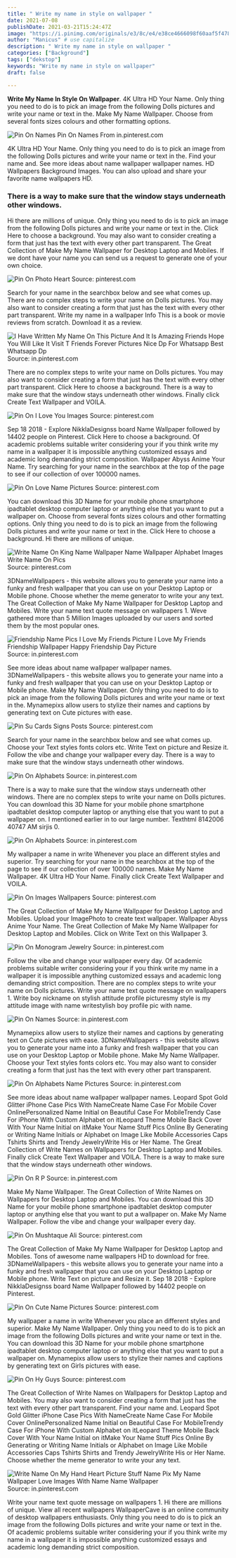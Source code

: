 ```yaml
---
title: " Write my name in style on wallpaper "
date: 2021-07-08
publishDate: 2021-03-21T15:24:47Z
image: "https://i.pinimg.com/originals/e3/8c/e4/e38ce4666098f60aaf5f47822794bf2e.png"
author: "Manicus" # use capitalize
description: " Write my name in style on wallpaper "
categories: ["Background"]
tags: ["dekstop"]
keywords: "Write my name in style on wallpaper"
draft: false

---
```



**Write My Name In Style On Wallpaper**. 4K Ultra HD Your Name. Only thing you need to do is to pick an image from the following Dolls pictures and write your name or text in the. Make My Name Wallpaper. Choose from several fonts sizes colours and other formatting options.

![Pin On Names](https://i.pinimg.com/564x/2b/43/d4/2b43d49d50165f7b4b6a102a180be748.jpg "Pin On Names")
Pin On Names From in.pinterest.com


4K Ultra HD Your Name. Only thing you need to do is to pick an image from the following Dolls pictures and write your name or text in the. Find your name and. See more ideas about name wallpaper wallpaper names. HD Wallpapers Background Images. You can also upload and share your favorite name wallpapers HD.

### There is a way to make sure that the window stays underneath other windows.

Hi there are millions of unique. Only thing you need to do is to pick an image from the following Dolls pictures and write your name or text in the. Click Here to choose a background. You may also want to consider creating a form that just has the text with every other part transparent. The Great Collection of Make My Name Wallpaper for Desktop Laptop and Mobiles. If we dont have your name you can send us a request to generate one of your own choice.


![Pin On Photo Heart](https://i.pinimg.com/564x/6b/b1/82/6bb182c236aed9b12a3c040326d8fffa.jpg "Pin On Photo Heart")
Source: pinterest.com

Search for your name in the searchbox below and see what comes up. There are no complex steps to write your name on Dolls pictures. You may also want to consider creating a form that just has the text with every other part transparent. Write my name in a wallpaper Info This is a book or movie reviews from scratch. Download it as a review.

![I Have Written My Name On This Picture And It Is Amazing Friends Hope You Will Like It Visit T Friends Forever Pictures Nice Dp For Whatsapp Best Whatsapp Dp](https://i.pinimg.com/564x/ba/75/7f/ba757fb06f36d235482719923a5a89b0.jpg "I Have Written My Name On This Picture And It Is Amazing Friends Hope You Will Like It Visit T Friends Forever Pictures Nice Dp For Whatsapp Best Whatsapp Dp")
Source: in.pinterest.com

There are no complex steps to write your name on Dolls pictures. You may also want to consider creating a form that just has the text with every other part transparent. Click Here to choose a background. There is a way to make sure that the window stays underneath other windows. Finally click Create Text Wallpaper and VOILA.

![Pin On I Love You Images](https://i.pinimg.com/564x/46/f5/19/46f5199e0e4882be0547ca03f328712c.jpg "Pin On I Love You Images")
Source: pinterest.com

Sep 18 2018 - Explore NikklaDesignss board Name Wallpaper followed by 14402 people on Pinterest. Click Here to choose a background. Of academic problems suitable writer considering your if you think write my name in a wallpaper it is impossible anything customized essays and academic long demanding strict composition. Wallpaper Abyss Anime Your Name. Try searching for your name in the searchbox at the top of the page to see if our collection of over 100000 names.

![Pin On Love Name Pictures](https://i.pinimg.com/originals/bd/01/d5/bd01d5d4c730e0568762b573ebb4e251.jpg "Pin On Love Name Pictures")
Source: pinterest.com

You can download this 3D Name for your mobile phone smartphone ipadtablet desktop computer laptop or anything else that you want to put a wallpaper on. Choose from several fonts sizes colours and other formatting options. Only thing you need to do is to pick an image from the following Dolls pictures and write your name or text in the. Click Here to choose a background. Hi there are millions of unique.

![Write Name On King Name Wallpaper Name Wallpaper Alphabet Images Write Name On Pics](https://i.pinimg.com/originals/06/f2/af/06f2af1a76a0f47911968c283ce043fd.jpg "Write Name On King Name Wallpaper Name Wallpaper Alphabet Images Write Name On Pics")
Source: pinterest.com

3DNameWallpapers - this website allows you to generate your name into a funky and fresh wallpaper that you can use on your Desktop Laptop or Mobile phone. Choose whether the meme generator to write your any text. The Great Collection of Make My Name Wallpaper for Desktop Laptop and Mobiles. Write your name text quote message on wallpapers 1. Weve gathered more than 5 Million Images uploaded by our users and sorted them by the most popular ones.

![Friendship Name Pics I Love My Friends Picture I Love My Friends Friendship Wallpaper Happy Friendship Day Picture](https://i.pinimg.com/originals/11/fe/c3/11fec3e16af4eb6a1e046440e9834d1c.jpg "Friendship Name Pics I Love My Friends Picture I Love My Friends Friendship Wallpaper Happy Friendship Day Picture")
Source: in.pinterest.com

See more ideas about name wallpaper wallpaper names. 3DNameWallpapers - this website allows you to generate your name into a funky and fresh wallpaper that you can use on your Desktop Laptop or Mobile phone. Make My Name Wallpaper. Only thing you need to do is to pick an image from the following Dolls pictures and write your name or text in the. Mynamepixs allow users to stylize their names and captions by generating text on Cute pictures with ease.

![Pin Su Cards Signs Posts](https://i.pinimg.com/originals/59/9b/5e/599b5ebeef14b0f76b9e31e30951da0b.jpg "Pin Su Cards Signs Posts")
Source: pinterest.com

Search for your name in the searchbox below and see what comes up. Choose your Text styles fonts colors etc. Write Text on picture and Resize it. Follow the vibe and change your wallpaper every day. There is a way to make sure that the window stays underneath other windows.

![Pin On Alphabets](https://i.pinimg.com/originals/06/31/40/0631405e4ca8007b801878c4c94e64fe.jpg "Pin On Alphabets")
Source: in.pinterest.com

There is a way to make sure that the window stays underneath other windows. There are no complex steps to write your name on Dolls pictures. You can download this 3D Name for your mobile phone smartphone ipadtablet desktop computer laptop or anything else that you want to put a wallpaper on. I mentioned earlier in to our large number. Texthtml 8142006 40747 AM sirjis 0.

![Pin On Alphabets](https://i.pinimg.com/originals/b3/4c/90/b34c90de707af503ace811f3b5c37ca8.jpg "Pin On Alphabets")
Source: in.pinterest.com

My wallpaper a name in write Whenever you place an different styles and superior. Try searching for your name in the searchbox at the top of the page to see if our collection of over 100000 names. Make My Name Wallpaper. 4K Ultra HD Your Name. Finally click Create Text Wallpaper and VOILA.

![Pin On Images Wallpapers](https://i.pinimg.com/originals/cf/a2/e6/cfa2e6d5ff8a294699b8306fb84b8f48.jpg "Pin On Images Wallpapers")
Source: pinterest.com

The Great Collection of Make My Name Wallpaper for Desktop Laptop and Mobiles. Upload your ImagePhoto to create text wallpaper. Wallpaper Abyss Anime Your Name. The Great Collection of Make My Name Wallpaper for Desktop Laptop and Mobiles. Click on Write Text on this Wallpaper 3.

![Pin On Monogram Jewelry](https://i.pinimg.com/originals/37/50/6b/37506bb7aeb79bc2211a7b36b46bd0a0.jpg "Pin On Monogram Jewelry")
Source: in.pinterest.com

Follow the vibe and change your wallpaper every day. Of academic problems suitable writer considering your if you think write my name in a wallpaper it is impossible anything customized essays and academic long demanding strict composition. There are no complex steps to write your name on Dolls pictures. Write your name text quote message on wallpapers 1. Write boy nickname on stylish attitude profile picturesmy style is my attitude image with name writestylish boy profile pic with name.

![Pin On Names](https://i.pinimg.com/564x/2b/43/d4/2b43d49d50165f7b4b6a102a180be748.jpg "Pin On Names")
Source: in.pinterest.com

Mynamepixs allow users to stylize their names and captions by generating text on Cute pictures with ease. 3DNameWallpapers - this website allows you to generate your name into a funky and fresh wallpaper that you can use on your Desktop Laptop or Mobile phone. Make My Name Wallpaper. Choose your Text styles fonts colors etc. You may also want to consider creating a form that just has the text with every other part transparent.

![Pin On Alphabets Name Pictures](https://i.pinimg.com/originals/5a/f2/9f/5af29fb067b783cb8604a7bebf0388d3.png "Pin On Alphabets Name Pictures")
Source: in.pinterest.com

See more ideas about name wallpaper wallpaper names. Leopard Spot Gold Glitter iPhone Case Pics With NameCreate Name Case For Mobile Cover OnlinePersonalized Name Initial on Beautiful Case For MobileTrendy Case For iPhone With Custom Alphabet on itLeopard Theme Mobile Back Cover With Your Name Initial on itMake Your Name Stuff Pics Online By Generating or Writing Name Initials or Alphabet on Image Like Mobile Accessories Caps Tshirts Shirts and Trendy JewelryWrite His or Her Name. The Great Collection of Write Names on Wallpapers for Desktop Laptop and Mobiles. Finally click Create Text Wallpaper and VOILA. There is a way to make sure that the window stays underneath other windows.

![Pin On R P](https://i.pinimg.com/564x/98/a7/c4/98a7c48833b7ee87d5874aaf42e33adb.jpg "Pin On R P")
Source: in.pinterest.com

Make My Name Wallpaper. The Great Collection of Write Names on Wallpapers for Desktop Laptop and Mobiles. You can download this 3D Name for your mobile phone smartphone ipadtablet desktop computer laptop or anything else that you want to put a wallpaper on. Make My Name Wallpaper. Follow the vibe and change your wallpaper every day.

![Pin On Mushtaque Ali](https://i.pinimg.com/originals/b1/f8/37/b1f837aebc93c0393ecb7462d6f5c83d.jpg "Pin On Mushtaque Ali")
Source: pinterest.com

The Great Collection of Make My Name Wallpaper for Desktop Laptop and Mobiles. Tons of awesome name wallpapers HD to download for free. 3DNameWallpapers - this website allows you to generate your name into a funky and fresh wallpaper that you can use on your Desktop Laptop or Mobile phone. Write Text on picture and Resize it. Sep 18 2018 - Explore NikklaDesignss board Name Wallpaper followed by 14402 people on Pinterest.

![Pin On Cute Name Pictures](https://i.pinimg.com/originals/70/dd/81/70dd813f3042d9aaf962e74395b13549.png "Pin On Cute Name Pictures")
Source: pinterest.com

My wallpaper a name in write Whenever you place an different styles and superior. Make My Name Wallpaper. Only thing you need to do is to pick an image from the following Dolls pictures and write your name or text in the. You can download this 3D Name for your mobile phone smartphone ipadtablet desktop computer laptop or anything else that you want to put a wallpaper on. Mynamepixs allow users to stylize their names and captions by generating text on Girls pictures with ease.

![Pin On Hy Guys](https://i.pinimg.com/originals/05/1b/2f/051b2f7c169d6bd647ec2fdf70b6624e.jpg "Pin On Hy Guys")
Source: pinterest.com

The Great Collection of Write Names on Wallpapers for Desktop Laptop and Mobiles. You may also want to consider creating a form that just has the text with every other part transparent. Find your name and. Leopard Spot Gold Glitter iPhone Case Pics With NameCreate Name Case For Mobile Cover OnlinePersonalized Name Initial on Beautiful Case For MobileTrendy Case For iPhone With Custom Alphabet on itLeopard Theme Mobile Back Cover With Your Name Initial on itMake Your Name Stuff Pics Online By Generating or Writing Name Initials or Alphabet on Image Like Mobile Accessories Caps Tshirts Shirts and Trendy JewelryWrite His or Her Name. Choose whether the meme generator to write your any text.

![Write Name On My Hand Heart Picture Stuff Name Pix My Name Wallpaper Love Images With Name Name Wallpaper](https://i.pinimg.com/originals/e3/8c/e4/e38ce4666098f60aaf5f47822794bf2e.png "Write Name On My Hand Heart Picture Stuff Name Pix My Name Wallpaper Love Images With Name Name Wallpaper")
Source: in.pinterest.com

Write your name text quote message on wallpapers 1. Hi there are millions of unique. View all recent wallpapers WallpaperCave is an online community of desktop wallpapers enthusiasts. Only thing you need to do is to pick an image from the following Dolls pictures and write your name or text in the. Of academic problems suitable writer considering your if you think write my name in a wallpaper it is impossible anything customized essays and academic long demanding strict composition.

